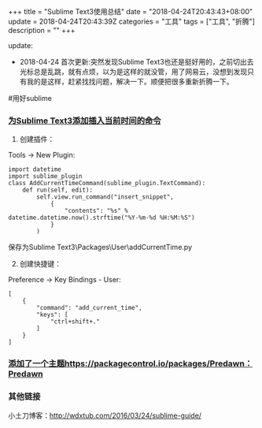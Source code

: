 +++
title = "Sublime Text3使用总结"
date = "2018-04-24T20:43:43+08:00"
update = 2018-04-24T20:43:39Z
categories = "工具"
tags = ["工具", "折腾"]
description = ""
+++

   
update:
- 2018-04-24 首次更新:突然发现Sublime Text3也还是挺好用的，之前切出去光标总是乱跳，就有点烦，以为是这样的就没管，用了网易云，没想到发现只有我的是这样，赶紧找找问题，解决一下。顺便把很多重新折腾一下。

#用好sublime


### [为Sublime Text3添加插入当前时间的命令](https://www.cnblogs.com/jiafeimao-dabai/p/7238357.html)
1. 创建插件：

Tools → New Plugin:
```
import datetime
import sublime_plugin
class AddCurrentTimeCommand(sublime_plugin.TextCommand):
    def run(self, edit):
        self.view.run_command("insert_snippet", 
            {
                "contents": "%s" % datetime.datetime.now().strftime("%Y-%m-%d %H:%M:%S") 
            }
        )
```
保存为Sublime Text3\Packages\User\addCurrentTime.py

2. 创建快捷键：

Preference → Key Bindings - User:
```
[
    {
        "command": "add_current_time",
        "keys": [
            "ctrl+shift+."
        ]
    }
]
```
### [添加了一个主题]()https://packagecontrol.io/packages/Predawn：Predawn

### 其他链接
小土刀博客：http://wdxtub.com/2016/03/24/sublime-guide/

